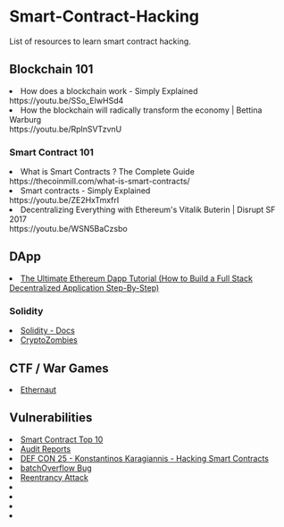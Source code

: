 # Smart-Contract-Hacking
List of resources to learn smart contract hacking.



<h2>Blockchain 101</h2>

<li> How does a blockchain work - Simply Explained <br> https://youtu.be/SSo_EIwHSd4 </li>
<li>How the blockchain will radically transform the economy | Bettina Warburg <br> https://youtu.be/RplnSVTzvnU</li>

<h3>Smart Contract 101</h3>

<li>What is Smart Contracts ? The Complete Guide <br> https://thecoinmill.com/what-is-smart-contracts/ </li>
<li>Smart contracts - Simply Explained <br> https://youtu.be/ZE2HxTmxfrI </li>
<li>Decentralizing Everything with Ethereum's Vitalik Buterin | Disrupt SF 2017 <br> https://youtu.be/WSN5BaCzsbo </li>


<h2> DApp </h2>

<li> <a href="http://www.dappuniversity.com/articles/the-ultimate-ethereum-dapp-tutorial">The Ultimate Ethereum Dapp Tutorial (How to Build a Full Stack Decentralized Application Step-By-Step)</a></li>

<h3>Solidity</h3>

<li><a href="https://solidity.readthedocs.io/en/v0.5.8/">Solidity - Docs </a> </li>
<li><a href="https://cryptozombies.io/">CryptoZombies </a></li>


<h2> CTF / War Games </h2>

<li> <a href="https://ethernaut.zeppelin.solutions/">Ethernaut</a> </li>


<h2> Vulnerabilities </h2>

<li><a href="https://www.owasp.org/index.php/Smart_Contract_Top_10">Smart Contract Top 10</a></li>
<li><a href="https://blog.zeppelin.solutions/tagged/security">Audit Reports</a></li>
<li><a href="https://youtu.be/WIEessi3ntk">DEF CON 25 - Konstantinos Karagiannis - Hacking Smart Contracts</a></li>
<li><a href="https://medium.com/@peckshield/alert-new-batchoverflow-bug-in-multiple-erc20-smart-contracts-cve-2018-10299-511067db6536">batchOverflow Bug</a></li>
<li><a href="https://medium.com/@JusDev1988/reentrancy-attack-on-a-smart-contract-677eae1300f2">Reentrancy Attack</a></li>
<li><a href=""></a></li>
<li><a href=""></a></li>
<li><a href=""></a></li>
<li><a href=""></a></li>

